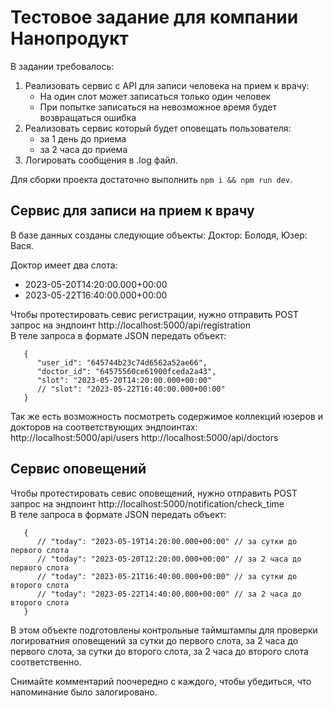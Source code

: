 # Тестовое задание для компании Нанопродукт
В задании требовалось:
   1. Реализовать сервис с API для записи человека на прием к врачу:
      - На один слот может записаться только один человек
      - При попытке записаться на невозможное время будет возвращаться ошибка
   3. Реализовать сервис который будет оповещать пользователя:
      * за 1 день до приема
      * за 2 часа до приема 
   4. Логировать сообщения в .log файл.
   
   Для сборки проекта достаточно выполнить `npm i && npm run dev`.
      
## Сервис для записи на прием к врачу

В базе данных созданы следующие объекты:
   Доктор: Болодя,
   Юзер: Вася.

Доктор имеет два слота:
   - 2023-05-20T14:20:00.000+00:00
   - 2023-05-22T16:40:00.000+00:00

Чтобы протестировать севис регистрации, нужно отправить POST запрос на эндпоинт http://localhost:5000/api/registration <br>
В теле запроса в формате JSON передать объект:
```
   {
      "user_id": "645744b23c74d6562a52ae66",
      "doctor_id": "64575560ce61900fceda2a43",
      "slot": "2023-05-20T14:20:00.000+00:00"
      // "slot": "2023-05-22T16:40:00.000+00:00"
   }
```

Так же есть возможность посмотреть содержимое коллекций юзеров и докторов на соответствующих эндпоинтах: <br>
   http://localhost:5000/api/users
   http://localhost:5000/api/doctors


##  Сервис оповещений

Чтобы протестировать севис оповещений, нужно отправить POST запрос на эндпоинт http://localhost:5000/notification/check_time <br>
В теле запроса в формате JSON передать объект:
```
   {
      // "today": "2023-05-19T14:20:00.000+00:00" // за сутки до первого слота
      // "today": "2023-05-20T12:20:00.000+00:00" // за 2 часа до первого слота
      // "today": "2023-05-21T16:40:00.000+00:00" // за сутки до второго слота
      // "today": "2023-05-22T14:40:00.000+00:00" // за 2 часа до второго слота
   }
```
В этом объекте подготовлены контрольные таймштампы для проверки логироватния оповещений за сутки до первого слота, за 2 часа до первого слота, за сутки до второго слота, за 2 часа до второго слота соответственно.

Снимайте комментарий поочередно с каждого, чтобы убедиться, что напоминание было залогировано.
